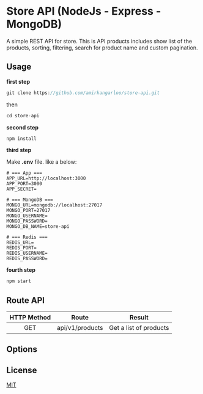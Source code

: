# Store API  (NodeJs - Express - MongoDB)
A simple REST API for store. This is API products includes show list of the products, sorting, filtering, search for product name and custom pagination.

## Usage

**first step**

```javascript
git clone https://github.com/amirkangarloo/store-api.git
```

then

```javascript
cd store-api
```

**second step**
```javascript
npm install
```

**third step**

Make **.env** file. like a below:


    # === App ===
    APP_URL=http://localhost:3000
    APP_PORT=3000
    APP_SECRET=
    
    # === MongoDB ===
    MONGO_URL=mongodb://localhost:27017
    MONGO_PORT=27017
    MONGO_USERNAME=
    MONGO_PASSWORD=
    MONGO_DB_NAME=store-api
    
    # === Redis ===
    REDIS_URL=
    REDIS_PORT=
    REDIS_USERNAME=
    REDIS_PASSWORD=
    

**fourth step**
```javascript
npm start
```

## Route API

| **HTTP Method**  | **Route**  | **Result**  |
| :------------: | :------------: | :------------: |
|  GET |  api/v1/products |  Get a list of products |

## Options

## License
[MIT](https://choosealicense.com/licenses/mit/)
